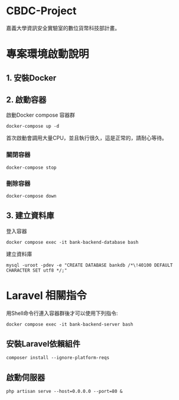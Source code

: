 # CBDC-Project
嘉義大學資訊安全實驗室的數位貨幣科技部計畫。

# 專案環境啟動說明

## 1. 安裝Docker

## 2. 啟動容器

啟動Docker compose 容器群

```
docker-compose up -d
```

首次啟動會調用大量CPU，並且執行很久，這是正常的，請耐心等待。

### 關閉容器

```
docker-compose stop
```

### 刪除容器

```
docker-compose down
```

## 3. 建立資料庫

登入容器

```
docker compose exec -it bank-backend-database bash  
```

建立資料庫

```
mysql -uroot -pdev -e "CREATE DATABASE bankdb /*\!40100 DEFAULT CHARACTER SET utf8 */;"
```

# Laravel 相關指令

用Shell命令行連入容器群後才可以使用下列指令:

```
docker compose exec -it bank-backend-server bash
```

## 安裝Laravel依賴組件

```
composer install --ignore-platform-reqs
```

## 啟動伺服器

```
php artisan serve --host=0.0.0.0 --port=80 &
```

